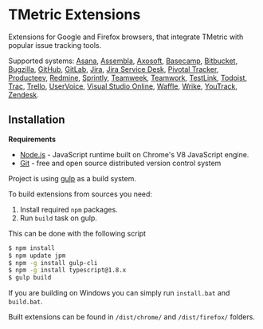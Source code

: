 # TMetric Extensions
Extensions for Google and Firefox browsers, that integrate TMetric with popular issue tracking tools.

Supported systems: [Asana](https://asana.com/), [Assembla](https://www.assembla.com/), [Axosoft](https://www.axosoft.com/), [Basecamp](https://basecamp.com/), [Bitbucket](https://bitbucket.org/), [Bugzilla](https://www.bugzilla.org/), [GitHub](https://github.com/), [GitLab](https://gitlab.com/), [Jira](https://www.atlassian.com/software/jira), [Jira Service Desk](https://www.atlassian.com/software/jira/service-desk), [Pivotal Tracker](https://www.pivotaltracker.com/), [Producteev](https://www.producteev.com/), [Redmine](https://www.redmine.org/), [Sprintly](https://sprint.ly/), [Teamweek](https://teamweek.com/), [Teamwork](https://www.teamwork.com/), [TestLink](http://testlink.org/), [Todoist](https://todoist.com), [Trac](http://trac.edgewall.org/), [Trello](https://trello.com/), [UserVoice](https://www.uservoice.com/), [Visual Studio Online](https://www.visualstudio.com/), [Waffle](https://waffle.io/), [Wrike](https://www.wrike.com/), [YouTrack](https://www.jetbrains.com/youtrack/), [Zendesk](https://www.zendesk.com).

## Installation
**Requirements**
 - [Node.js](https://nodejs.org) - JavaScript runtime built on Chrome's V8 JavaScript engine. 
 - [Git](https://git-scm.com) - free and open source distributed version control system 

Project is using [gulp](http://gulpjs.com/) as a build system.

To build extensions from sources you need:
1. Install required `npm` packages.
2. Run `build` task on gulp.

This can be done with the following script
```sh
$ npm install
$ npm update jpm
$ npm -g install gulp-cli
$ npm -g install typescript@1.8.x
$ gulp build
```

If you are building on Windows you can simply run `install.bat` and `build.bat`.

Built extensions can be found in `/dist/chrome/` and `/dist/firefox/` folders.
